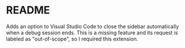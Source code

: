 # README

Adds an option to Visual Studio Code to close the sidebar automatically when a debug session ends. This is a missing feature and its request is labeled as "out-of-scope", so I required this extension.
